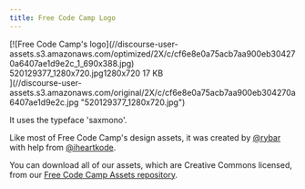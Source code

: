 ```yaml
---
title: Free Code Camp Logo
---
```

<div class="lightbox-wrapper">[![Free Code Camp's logo](//discourse-user-assets.s3.amazonaws.com/optimized/2X/c/cf6e8e0a75acb7aa900eb304270a6407ae1d9e2c_1_690x388.jpg)

<div class="meta"><span class="filename">520129377_1280x720.jpg</span><span class="informations">1280x720 17 KB</span><span class="expand"></span></div>](//discourse-user-assets.s3.amazonaws.com/original/2X/c/cf6e8e0a75acb7aa900eb304270a6407ae1d9e2c.jpg "520129377_1280x720.jpg") </div>

It uses the typeface 'saxmono'.

Like most of Free Code Camp's design assets, it was created by <a href='https://gitter.im/rybar' target='_blank' rel='nofollow'>@rybar</a> with help from <a href='https://gitter.im/iheartkode' target='_blank' rel='nofollow'>@iheartkode</a>.

You can download all of our assets, which are Creative Commons licensed, from our <a href='https://github.com/FreeCodeCamp/FCCAssets' target='_blank' rel='nofollow'>Free Code Camp Assets repository</a>.